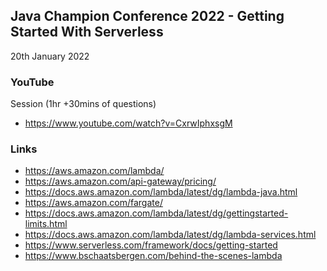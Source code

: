 ## Java Champion Conference 2022 - Getting Started With Serverless

20th January 2022 

### YouTube 

Session (1hr +30mins of questions)

* https://www.youtube.com/watch?v=CxrwIphxsgM

### Links

* https://aws.amazon.com/lambda/
* https://aws.amazon.com/api-gateway/pricing/
* https://docs.aws.amazon.com/lambda/latest/dg/lambda-java.html
* https://aws.amazon.com/fargate/
* https://docs.aws.amazon.com/lambda/latest/dg/gettingstarted-limits.html
* https://docs.aws.amazon.com/lambda/latest/dg/lambda-services.html
* https://www.serverless.com/framework/docs/getting-started
* https://www.bschaatsbergen.com/behind-the-scenes-lambda
